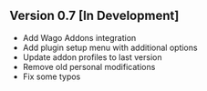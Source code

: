 ## Version 0.7 [In Development]
- Add Wago Addons integration
- Add plugin setup menu with additional options
- Update addon profiles to last version
- Remove old personal modifications
- Fix some typos
